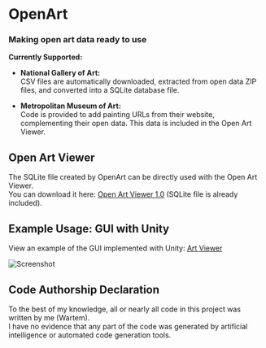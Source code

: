 # OpenArt
### Making open art data ready to use

**Currently Supported:**

- **National Gallery of Art:**  
  CSV files are automatically downloaded, extracted from open data ZIP files, and converted into a SQLite database file.

- **Metropolitan Museum of Art:**  
  Code is provided to add painting URLs from their website, complementing their open data. This data is included in the Open Art Viewer.

## Open Art Viewer
The SQLite file created by OpenArt can be directly used with the Open Art Viewer.  
You can download it here: [Open Art Viewer 1.0](https://wartem.net/files/OpenArtViewer%201.0.zip) (SQLite file is already included).

## Example Usage: GUI with Unity
View an example of the GUI implemented with Unity: [Art Viewer](https://sites.google.com/view/wartem/art-viewer)

![Screenshot](https://github.com/user-attachments/assets/ac6bfd24-6198-4d5f-af97-cc5a05e05125)

## Code Authorship Declaration
To the best of my knowledge, all or nearly all code in this project was written by me (Wartem).  
I have no evidence that any part of the code was generated by artificial intelligence or automated code generation tools.
